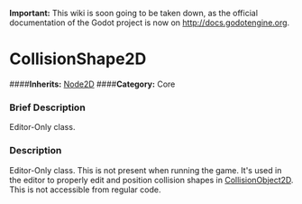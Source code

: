 **Important:** This wiki is soon going to be taken down, as the official documentation of the Godot project is now on http://docs.godotengine.org.

#  CollisionShape2D  
####**Inherits:** [Node2D](class_node2d)
####**Category:** Core

###  Brief Description  
Editor-Only class.

###  Description  
Editor-Only class. This is not present when running the game. It's used in the editor to properly edit and position collision shapes in [CollisionObject2D](class_collisionobject2d). This is not accessible from regular code.
